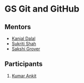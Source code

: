 # GS Git and GitHub

## Mentors

* [Kanjal Dalal](https://github.com/LoneWolfKJ)
* [Sukriti Shah](https://github.com/sukritishah15)
* [Sakshi Grover](https://github.com/sakshigrover-1998)

## Participants

1. [Kumar Ankit](https://github.com/Masters-Akt) 
